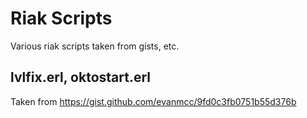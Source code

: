 Riak Scripts
============

Various riak scripts taken from gists, etc.

lvlfix.erl, oktostart.erl
-------------------------

Taken from https://gist.github.com/evanmcc/9fd0c3fb0751b55d376b
